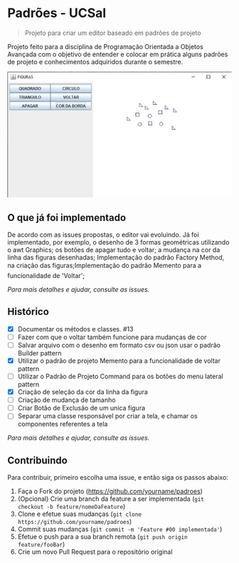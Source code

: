 # Padrões - UCSal
> Projeto para criar um editor baseado em padrões de projeto

Projeto feito para a disciplina de Programação Orientada a Objetos Avançada com o objetivo de entender e colocar em prática alguns padrões de projeto e conhecimentos adquiridos durante o semestre. 

![](img1.jpg)

## O que já foi implementado
De acordo com as issues propostas, o editor vai evoluindo. Já foi implementado, por exemplo, o desenho de 3 formas geométricas utilizando o awt Graphics; os botões de apagar tudo e voltar; a mudança na cor da linha das figuras desenhadas; Implementação do padrão Factory Method, na criação das figuras;Implementação do padrão Memento para a funcionalidade de 'Voltar';

_Para mais detalhes e ajudar, consulte as issues._


## Histórico
 - [x] Documentar os métodos e classes. #13
 - [ ] Fazer com que o voltar também funcione para mudanças de cor
 - [ ] Salvar arquivo com o desenho em formato csv ou json usar o padrão Builder pattern
 - [x] Utilizar o padrão de projeto Memento para a funcionalidade de voltar pattern
 - [ ] Utilizar o Padrão de Projeto Command para os botões do menu lateral pattern
 - [x] Criação de seleção da cor da linha da figura
 - [ ] Criação de mudança de tamanho
 - [ ] Criar Botão de Exclusão de um unica figura
 - [ ] Separar uma classe responsável por criar a tela, e chamar os componentes referentes a tela 

_Para mais detalhes e ajudar, consulte as issues._


## Contribuindo
Para contribuir, primeiro escolha uma issue, e então siga os passos abaixo:

1. Faça o Fork do projeto (<https://github.com/yourname/padroes>)
2. (Opcional) Crie uma branch da feature a ser implementada (`git checkout -b feature/nomeDaFeature`)
3. Clone e efetue suas mudanças (`git clone https://github.com/yourname/padroes`)
4. Commit suas mudanças (`git commit -m 'Feature #00 implementada'`)
5. Efetue o push para a sua branch remota (`git push origin feature/fooBar`)
6. Crie um novo Pull Request para o repositório original
